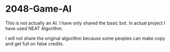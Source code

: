 # 2048-Game-AI
This is not actually an AI. I have only shared the basic bot. In actual project I have used NEAT Algorithm.

I will not share the original algorithm because some peoples can make copy and get full on false credits. 
